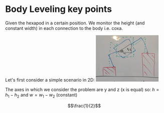 # Body Leveling key points

Given the hexapod in a certain position.
We monitor the height (and constant width) in each connection to the body i.e. coxa.

Let's first consider a simple scenario in 2D:
<img src="images/body_leveling.jpg" width=200>

The axes in which we consider the problem are y and z (x is equal) so: $h=h_1-h_2$ and $w=w_1-w_2$ (constant)

```math
\frac{1}{2}
```